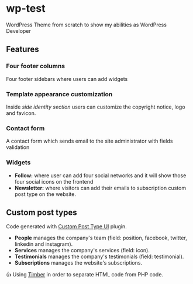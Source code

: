 # wp-test
WordPress Theme from scratch to show my abilities as WordPress Developer

## Features

### Four footer columns
Four footer sidebars where users can add widgets

### Template appearance customization
Inside _side identity section_ users can customize the copyright notice, logo and favicon.

### Contact form
A contact form which sends email to the site administrator with fields validation

### Widgets
- **Follow:** where user can add four social networks and it will show those four social icons on the frontend
- **Newsletter:** where visitors can add their emails to subscription custom post type on the website.

## Custom post types
Code generated with [Custom Post Type UI](https://wordpress.org/plugins/custom-post-type-ui/) plugin.

- **People** manages the company's team (field: position, facebook, twitter, linkedin and instagram).
- **Services** manages the company's services (field: icon).
- **Testimonials** manages the company's testimonials (field: testimonial).
- **Subscriptions** manages the website's subscriptions.

:+1: Using [Timber](https://timber.github.io/docs/) in order to separate HTML code from PHP code.